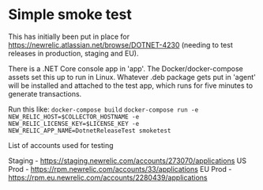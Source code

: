 # Simple smoke test

This has initially been put in place for https://newrelic.atlassian.net/browse/DOTNET-4230 (needing to test releases in production, staging and EU).

There is a .NET Core console app in 'app'.  The Docker/docker-compose assets set this up to run in Linux.  Whatever .deb package gets put in 'agent' will be installed and attached to the test app, which runs for five minutes to generate transactions.

Run this like:
`docker-compose build`
`docker-compose run -e NEW_RELIC_HOST=$COLLECTOR_HOSTNAME -e NEW_RELIC_LICENSE_KEY=$LICENSE_KEY -e NEW_RELIC_APP_NAME=DotnetReleaseTest smoketest`

List of accounts used for testing

Staging - https://staging.newrelic.com/accounts/273070/applications
US Prod - https://rpm.newrelic.com/accounts/33/applications
EU Prod - https://rpm.eu.newrelic.com/accounts/2280439/applications


